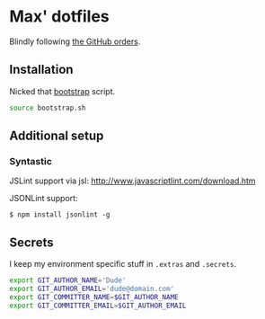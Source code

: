 # Max' dotfiles

Blindly following [the GitHub orders](http://dotfiles.github.com).

## Installation

Nicked that [bootstrap](https://github.com/mathiasbynens/dotfiles) script.

```bash
source bootstrap.sh
```

## Additional setup

### Syntastic

JSLint support via jsl: <http://www.javascriptlint.com/download.htm>

JSONLint support:

```
$ npm install jsonlint -g
```

## Secrets

I keep my environment specific stuff in `.extras` and `.secrets`.

```bash
export GIT_AUTHOR_NAME='Dude'
export GIT_AUTHOR_EMAIL='dude@domain.com'
export GIT_COMMITTER_NAME=$GIT_AUTHOR_NAME
export GIT_COMMITTER_EMAIL=$GIT_AUTHOR_EMAIL
```

